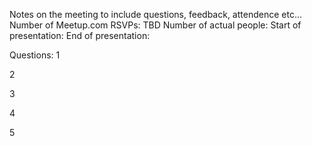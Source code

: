 Notes on the meeting to include questions, feedback, attendence etc...
Number of Meetup.com RSVPs: TBD
Number of actual people:
Start of presentation:
End of presentation:

Questions:
1

2

3

4

5
